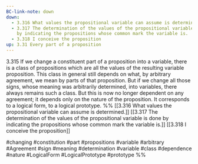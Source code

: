 ```yaml
---
BC-link-note: down
down:
  - 3.316 What values the propositional variable can assume is determined.
  - 3.317 The determination of the values of the propositional variable is done
    by indicating the propositions whose common mark the variable is.
  - 3.318 I conceive the proposition
up: 3.31 Every part of a proposition
---
```

3.315 If we change a constituent part of a proposition into a variable, there is a class of propositions which are all the values of the resulting variable proposition. 
This class in general still depends on what, by arbitrary agreement, we mean by parts of that proposition. But if we change all those signs, whose meaning was arbitrarily determined, into variables, there always remains such a class. But this is now no longer dependent on any agreement; it depends only on the nature of the proposition. It corresponds to a logical form, to a logical prototype.
%%
[[3.316 What values the propositional variable can assume is determined.]]
[[3.317 The determination of the values of the propositional variable is done by indicating the propositions whose common mark the variable is.]]
[[3.318 I conceive the proposition]]

#changing #constitution #part #propositions #variable #arbitrary #Agreement #sign #meaning #determination #variable #class #dependence #nature #LogicalForm #LogicalPrototype #prototype %%